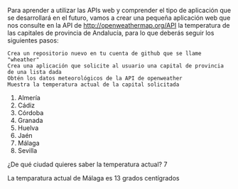 

Para aprender a utilizar las APIs web y comprender el tipo de aplicación que se desarrollará en el futuro, vamos a crear una pequeña aplicación web que nos consulte en la API de http://openweathermap.org/API la temperatura de las capitales de provincia de Andalucía, para lo que deberás seguir los siguientes pasos:

    Crea un repositorio nuevo en tu cuenta de github que se llame "wheather"
    Crea una aplicación que solicite al usuario una capital de provincia de una lista dada
    Obtén los datos meteorológicos de la API de openweather
    Muestra la temperatura actual de la capital solicitada

1. Almería
2. Cádiz
3. Córdoba
4. Granada
5. Huelva
6. Jaén
7. Málaga
8. Sevilla

¿De qué ciudad quieres saber la temperatura actual?
7

La temparatura actual de Málaga es 13 grados centígrados


